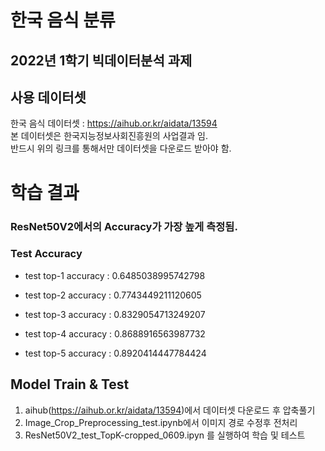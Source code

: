 # 한국 음식 분류
## 2022년 1학기 빅데이터분석 과제
## 사용 데이터셋
한국 음식 데이터셋 : https://aihub.or.kr/aidata/13594
<br> 본 데이터셋은 한국지능정보사회진흥원의 사업결과 임.
<br> 반드시 위의 링크를 통해서만 데이터셋을 다운로드 받아야 함.

# 학습 결과

### ResNet50V2에서의 Accuracy가 가장 높게 측정됨.
### Test Accuracy

- test top-1 accuracy :  0.6485038995742798

- test top-2 accuracy :  0.7743449211120605

- test top-3 accuracy :  0.8329054713249207

- test top-4 accuracy :  0.8688916563987732

- test top-5 accuracy :  0.8920414447784424

## Model Train & Test
1. aihub(https://aihub.or.kr/aidata/13594)에서 데이터셋 다운로드 후 압축풀기
2. Image_Crop_Preprocessing_test.ipynb에서 이미지 경로 수정후 전처리
3. ResNet50V2_test_TopK-cropped_0609.ipyn 를 실행하여 학습 및 테스트